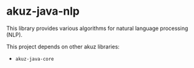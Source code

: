 akuz-java-nlp
=============

This library provides various algorithms for natural language processing (NLP).

This project depends on other akuz libraries:

  * `akuz-java-core`

